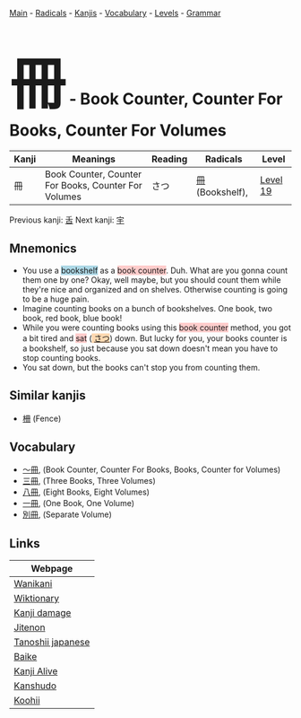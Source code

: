 <style> bigfont {font-size: 100px}</style>
[Main](../index.md) -
[Radicals](../radicals.md) -
[Kanjis](../kanjis.md) -
[Vocabulary](../vocabulary.md) -
[Levels](../levels.md) -
[Grammar](../grammar.md)
# <bigfont> 冊</bigfont> - Book Counter, Counter For Books, Counter For Volumes 

| Kanji | Meanings | Reading | Radicals | Level |
| --- | --- | --- | --- | --- |
| 冊 | Book Counter, Counter For Books, Counter For Volumes | さつ | [冊](../radicals/冊.md) (Bookshelf),  | [Level 19](../levels/wk_level19.md) |

Previous kanji: [舌](舌.md) Next kanji: [宇](宇.md) 

## Mnemonics
 * You use a <span style="background-color:#ADD8E6"> bookshelf</span> as a <span style="background-color:#ffcccb"> book counter</span>. Duh. What are you gonna count them one by one? Okay, well maybe, but you should count them while they're nice and organized and on shelves. Otherwise counting is going to be a huge pain.
* Imagine counting books on a bunch of bookshelves. One book, two book, red book, blue book!
* While you were counting books using this <span style="background-color:#ffcccb"> book counter</span> method, you got a bit tired and <span style="background-color:#ffcccb"> sat</span> (<span style="background-color:#fed8b1"> [さつ](https://jisho.org/search/さつ)</span>) down. But lucky for you, your books counter is a bookshelf, so just because you sat down doesn't mean you have to stop counting books.
* You sat down, but the books can't stop you from counting them.


## Similar kanjis
 * [柵](柵.md) (Fence)


## Vocabulary
 * [〜冊](../vocabulary/冊.md), (Book Counter, Counter For Books, Books, Counter for Volumes)
* [三冊](../vocabulary/冊.md), (Three Books, Three Volumes)
* [八冊](../vocabulary/冊.md), (Eight Books, Eight Volumes)
* [一冊](../vocabulary/冊.md), (One Book, One Volume)
* [別冊](../vocabulary/冊.md), (Separate Volume)



## Links 

| Webpage |
| --- |
| [Wanikani          ](https://www.wanikani.com/kanji/冊) |
| [Wiktionary        ](https://en.wiktionary.org/wiki/冊) |
| [Kanji damage      ](http://www.kanjidamage.com/kanji/search?utf8=✓&q=冊) |
| [Jitenon           ](https://jitenon.com/kanji/冊) |
| [Tanoshii japanese ](https://www.tanoshiijapanese.com/dictionary/kanji.cfm?k=冊) |
| [Baike             ](https://baike.baidu.com/item/冊) |
| [Kanji Alive       ](https://app.kanjialive.com/冊) |
| [Kanshudo          ](https://www.kanshudo.com/searchmn?q=冊) |
| [Koohii            ](https://kanji.koohii.com/study/kanji/冊) |
